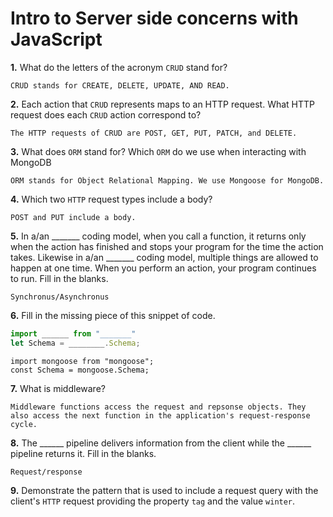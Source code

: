 # Intro to Server side concerns with JavaScript

**1.** What do the letters of the acronym `CRUD` stand for?
<!-- enter you answer in the space below -->
```
CRUD stands for CREATE, DELETE, UPDATE, AND READ.
```
**2.** Each action that `CRUD` represents maps to an HTTP request. What HTTP request does each `CRUD` action correspond to?
<!-- enter you answer in the space below -->
```
The HTTP requests of CRUD are POST, GET, PUT, PATCH, and DELETE.
```
**3.** What does `ORM` stand for? Which `ORM` do we use when interacting with MongoDB
<!-- enter you answer in the space below -->
```
ORM stands for Object Relational Mapping. We use Mongoose for MongoDB.
```
**4.** Which two `HTTP` request types include a body?
<!-- enter you answer in the space below -->
```
POST and PUT include a body.
```
**5.** In a/an _______ coding model, when you call a function, it returns only when the action has finished and stops your program for the time the action takes. Likewise in a/an _______ coding model, multiple things are allowed to happen at one time. When you perform an action, your program continues to run.  Fill in the blanks.
<!-- enter you answer in the space below -->
```
Synchronus/Asynchronus
```

**6.** Fill in the missing piece of this snippet of code.
```js
import ______ from "_______"
let Schema = ________.Schema;
```
<!-- enter you answer in the space below -->
```
import mongoose from "mongoose";
const Schema = mongoose.Schema;
```
**7.** What is middleware?
<!-- enter you answer in the space below -->
```
Middleware functions access the request and repsonse objects. They also access the next function in the application's request-response cycle.
```
**8.** The ______ pipeline delivers information from the client while the ______ pipeline returns it. Fill in the blanks. 
<!-- enter you answer in the space below -->
```
Request/response
```
**9.** 
Demonstrate the pattern that is used to include a request query with the client's `HTTP` request providing the property `tag` and the value `winter`.
<!-- enter you answer in the space below -->
```

```